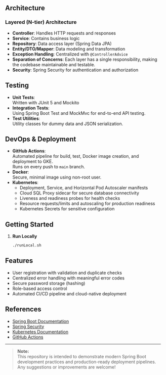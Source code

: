 ## Architecture

### Layered (N-tier) Architecture

- **Controller**: Handles HTTP requests and responses
- **Service**: Contains business logic
- **Repository**: Data access layer (Spring Data JPA)
- **Entity/DTO/Mapper**: Data modeling and transformation
- **Exception Handling**: Centralized with `@ControllerAdvice`
- **Separation of Concerns**: Each layer has a single responsibility, making the codebase maintainable and testable.
- **Security**: Spring Security for authentication and authorization

## Testing

- **Unit Tests**:  
  Written with JUnit 5 and Mockito
- **Integration Tests**:  
  Using Spring Boot Test and MockMvc for end-to-end API testing.
- **Test Utilities**:  
  Utility classes for dummy data and JSON serialization.

## DevOps & Deployment

- **GitHub Actions**:  
  Automated pipeline for build, test, Docker image creation, and deployment to GKE.  
  Runs on every push to `main` branch.
- **Docker**:  
  Secure, minimal image using non-root user.
- **Kubernetes**:  
    - Deployment, Service, and Horizontal Pod Autoscaler manifests  
    - Cloud SQL Proxy sidecar for secure database connectivity  
    - Liveness and readiness probes for health checks  
    - Resource requests/limits and autoscaling for production readiness  
    - Kubernetes Secrets for sensitive configuration

## Getting Started

1. **Run Locally**
    ```sh
    ./runLocal.sh
    ```

## Features

- User registration with validation and duplicate checks
- Centralized error handling with meaningful error codes
- Secure password storage (hashing)
- Role-based access control
- Automated CI/CD pipeline and cloud-native deployment

## References

- [Spring Boot Documentation](https://docs.spring.io/spring-boot/docs/current/reference/html/)
- [Spring Security](https://docs.spring.io/spring-security/site/docs/current/reference/html5/)
- [Kubernetes Documentation](https://kubernetes.io/docs/)
- [GitHub Actions](https://docs.github.com/en/actions)

---

> **Note:**  
> This repository is intended to demonstrate modern Spring Boot development practices and production-ready deployment pipelines.
> Any suggestions or improvements are welcome!
